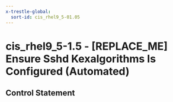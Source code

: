 ```yaml
---
x-trestle-global:
  sort-id: cis_rhel9_5-01.05
---
```


# cis_rhel9_5-1.5 - \[REPLACE_ME\] Ensure Sshd Kexalgorithms Is Configured (Automated)

## Control Statement
